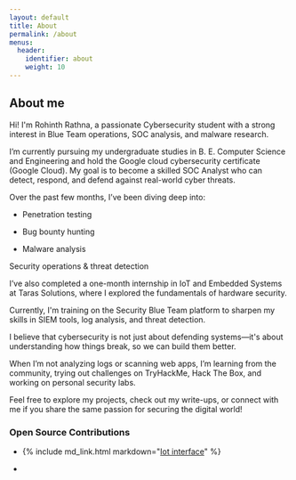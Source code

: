 ```yaml
---
layout: default
title: About
permalink: /about
menus:
  header:
    identifier: about
    weight: 10
---
```


## About me
Hi! I'm Rohinth Rathna, a passionate Cybersecurity student with a strong interest in Blue Team operations, SOC analysis, and malware research.

I’m currently pursuing my undergraduate studies in B. E. Computer Science and Engineering and hold the Google cloud cybersecurity certificate (Google Cloud). My goal is to become a skilled SOC Analyst who can detect, respond, and defend against real-world cyber threats.

Over the past few months, I’ve been diving deep into:

- Penetration testing

- Bug bounty hunting

- Malware analysis

Security operations & threat detection

I’ve also completed a one-month internship in IoT and Embedded Systems at Taras Solutions, where I explored the fundamentals of hardware security.

Currently, I'm training on the Security Blue Team platform to sharpen my skills in SIEM tools, log analysis, and threat detection.

I believe that cybersecurity is not just about defending systems—it's about understanding how things break, so we can build them better.

When I’m not analyzing logs or scanning web apps, I’m learning from the community, trying out challenges on TryHackMe, Hack The Box, and working on personal security labs.

Feel free to explore my projects, check out my write-ups, or connect with me if you share the same passion for securing the digital world! 

### Open Source Contributions
* {% include md_link.html markdown="[Iot interface](https://github.com/Jeromel-Pushparaj/IoT_Interface)" %}
+

